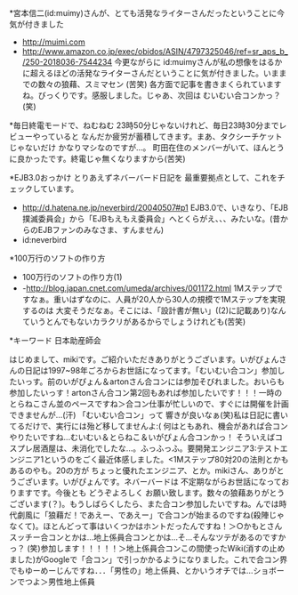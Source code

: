 *宮本信二(id:muimy)さんが、とても活発なライターさんだったということに今気が付きました
* http://muimi.com
* http://www.amazon.co.jp/exec/obidos/ASIN/4797325046/ref=sr_aps_b_/250-2018036-7544234
今更ながらに id:muimyさんが私の想像をはるかに超えるほどの活発なライターさんだということに気が付きました。いままでの数々の狼藉、スミマセン (苦笑)
各方面で記事を書きまくられていますね。びっくりです。感服しました。じゃあ、次回は むいむい合コンかっ？ (笑)

*毎日終電モードで、ねむねむ
23時50分じゃないけれど、毎日23時30分までレビューやっていると なんだか疲労が蓄積してきます。まあ、タクシーチケットじゃないだけ かなりマシなのですが…。
町田在住のメンバーがいて、ほんとうに良かったです。終電じゃ無くなりますから(苦笑)

*EJB3.0おっかけ
とりあえずネバーバード日記を 最重要拠点として、これをチェックしています。
* http://d.hatena.ne.jp/neverbird/20040507#p1
EJB3.0で、いきなり、「EJB撲滅委員会」から「EJBもえもえ委員会」へとくらがえ、、、みたいな。(昔からのEJBファンのみなさま、すんません)
* id:neverbird

*100万行のソフトの作り方
* 100万行のソフトの作り方(1)
* -http://blog.japan.cnet.com/umeda/archives/001172.html
1Mステップですなぁ。重いはずなのに、人員が20人から30人の規模で1Mステップを実現するのは 大変そうだなぁ。そこには、「設計書が無い」((2)に記載あり)なんていうとんでもないカラクリがあるからでしょうけれども(苦笑) 

*キーワード
日本助産師会

はじめまして、mikiです。ご紹介いただきありがとうございます。いがぴょんさんの日記は1997~98年ごろからお世話になってます。「むいむい合コン」参加したいっす。前のいがぴょん＆artonさん合コンには参加そびれました。おいらも参加したいっす！artonさん合コン第2回もあれば参加したいです！！！一時のとらねこさん並のペースですね＞合コン仕事が忙しいので、すぐには開催を計画できませんが…(汗) 「むいむい合コン」って 響きが良いなぁ(笑)私は日記に書いてるだけで、実行には殆ど移してませんよ:( 何はともあれ、機会があれば合コンやりたいですね...むいむい＆とらねこ＆いがぴょん合コンかっ！ そういえばコスプレ居酒屋は、未消化でしたな…。ふっふっふ。要開発エンジニア3:テストエンジニア1というのをごく最近体感しました。<1Mステップ80対20の法則とかもあるのやも。20の方が ちょっと優れたエンジニア、とか。mikiさん、ありがとうございます。いがぴょんです。ネバーバードは 不定期ながらお世話になっておりますです。今後とも どうぞよろしく お願い致します。数々の狼藉ありがとうございます(？)。もうしばらくしたら、また合コン参加したいですね。んでは時代劇風に「狼藉だ！であえー、であえー」で合コンが始まるのですね(殺陣じゃなくて)。ほとんどって事はいくつかはホントだったんですね！＞○かもとさんスッチー合コンとかは…地上係員合コンとかは…そ…そんなツテがあるのですかっ？ (笑)参加します！！！！！＞地上係員合コンこの間使ったWiki(消すの止めました)がGoogleで「合コン」で引っかかるようになりました。これで合コン界でもゆーめーじんですね．．．「男性の」地上係員、とかいうオチでは…ショボーンでつよ＞男性地上係員
